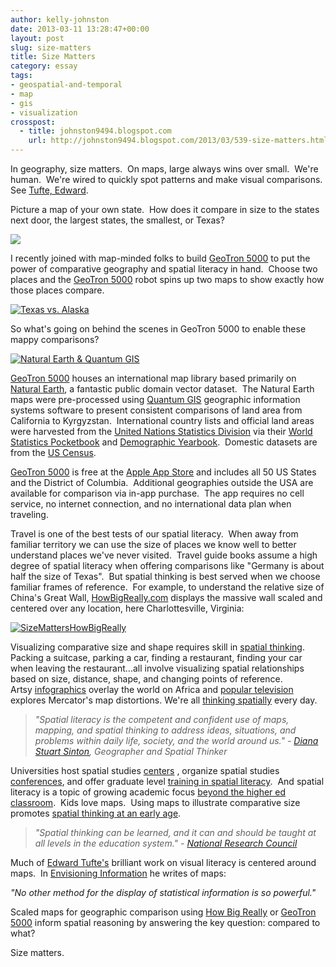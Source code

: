 ```yaml
---
author: kelly-johnston
date: 2013-03-11 13:28:47+00:00
layout: post
slug: size-matters
title: Size Matters
category: essay
tags:
- geospatial-and-temporal
- map
- gis
- visualization
crosspost:
  - title: johnston9494.blogspot.com
    url: http://johnston9494.blogspot.com/2013/03/539-size-matters.html
---
```


In geography, size matters.  On maps, large always wins over small.  We're human.  We're wired to quickly spot patterns and make visual comparisons.  See [Tufte, Edward](http://www.edwardtufte.com/tufte/books_vdqi).

Picture a map of your own state.  How does it compare in size to the states next door, the largest states, the smallest, or Texas?

[![](http://www.cardcow.com/images/set57/card00212_fr.jpg)](http://www.cardcow.com/images/set57/card00212_fr.jpg)

I recently joined with map-minded folks to build [GeoTron 5000](http://www.geotron5000.com) to put the power of comparative geography and spatial literacy in hand.  Choose two places and the [GeoTron 5000](http://www.geotron5000.com) robot spins up two maps to show exactly how those places compare.

[![Texas vs. Alaska](http://static.scholarslab.org/wp-content/uploads/2013/03/SizeMattersAKTX.png)](http://www.geotron5000.com)

So what's going on behind the scenes in GeoTron 5000 to enable these mappy comparisons?

[![Natural Earth & Quantum GIS](http://static.scholarslab.org/wp-content/uploads/2013/02/SizeMattersSoftwareGroup.png)](http://www.naturalearthdata.com/)

[GeoTron 5000](http://www.geotron5000.com) houses an international map library based primarily on [Natural Earth](http://www.naturalearthdata.com), a fantastic public domain vector dataset.  The Natural Earth maps were pre-processed using [Quantum GIS](http://www.qgis.org) geographic information systems software to present consistent comparisons of land area from California to Kyrgyzstan.  International country lists and official land areas were harvested from the [United Nations Statistics Division](http://unstats.un.org/unsd/methods/m49/m49regin.htm) via their [World Statistics Pocketbook](http://unstats.un.org/unsd/pocketbook/Pocketbook%202011.pdf) and [Demographic Yearbook](http://unstats.un.org/unsd/demographic/products/dyb/dyb2011.htm).  Domestic datasets are from the [US Census](http://census.gov).

[GeoTron 5000](http://www.geotron5000.com) is free at the [Apple App Store](https://itunes.apple.com/us/app/geotron-5000/id539954589?ls=1&mt=8) and includes all 50 US States and the District of Columbia.  Additional geographies outside the USA are available for comparison via in-app purchase.  The app requires no cell service, no internet connection, and no international data plan when traveling.

Travel is one of the best tests of our spatial literacy.  When away from familiar territory we can use the size of places we know well to better understand places we've never visited.  Travel guide books assume a high degree of spatial literacy when offering comparisons like "Germany is about half the size of Texas".  But spatial thinking is best served when we choose familiar frames of reference.  For example, to understand the relative size of China's Great Wall, [HowBigReally.com](http://howbigreally.com/) displays the massive wall scaled and centered over any location, here Charlottesville, Virginia:

[![SizeMattersHowBigReally](http://static.scholarslab.org/wp-content/uploads/2013/02/SizeMattersHowBigReally.png)](http://static.scholarslab.org/wp-content/uploads/2013/02/SizeMattersHowBigReally.png)

Visualizing comparative size and shape requires skill in [spatial thinking](http://www.ncbi.nlm.nih.gov/pmc/articles/pmc2863328/). Packing a suitcase, parking a car, finding a restaurant, finding your car when leaving the restaurant...all involve visualizing spatial relationships based on size, distance, shape, and changing points of reference.  Artsy [infographics](http://static02.mediaite.com/geekosystem/uploads/2010/10/true-size-of-africa.jpg) overlay the world on Africa and [popular television](http://www.youtube.com/watch?v=n8zBC2dvERM) explores Mercator's map distortions. We're all [thinking spatially](http://convergence.ucsb.edu/article/spatial-thinking) every day.


>_"Spatial literacy is the competent and confident use of maps, mapping, and spatial thinking to address ideas, situations, and problems within daily life, society, and the world around us." - [Diana Stuart Sinton](http://dianamaps.com/2012/07/25/how-would-you-define-spatial-literacy/), Geographer and Spatial Thinker_


Universities host spatial studies [centers](http://www.spatial.ucsb.edu/) , organize spatial studies [conferences](http://digitalcommons.bucknell.edu/bugisconf/), and offer graduate level [training in spatial literacy](http://www.redlands.edu/academics/school-of-education/9762.aspx).  And spatial literacy is a topic of growing academic focus [beyond the higher ed classroom](http://www.isat.jmu.edu/geospatialsemester/).  Kids love maps.  Using maps to illustrate comparative size promotes [spatial thinking at an early age](http://www.temple.edu/psychology/newcombe/documents/early_ed_for_spatial.pdf).


>_"Spatial thinking can be learned, and it can and should be taught at all levels in the education system." - [National Research Council](http://www.nap.edu/catalog.php?record_id=11019)_


Much of [Edward Tufte's](http://www.edwardtufte.com/tufte/) brilliant work on visual literacy is centered around maps.  In [Envisioning Information](http://www.edwardtufte.com/tufte/books_ei) he writes of maps:


_"No other method for the display of statistical information is so powerful."_


Scaled maps for geographic comparison using [How Big Really](http://howbigreally.com/) or [GeoTron 5000](http://www.geotron5000.com) inform spatial reasoning by answering the key question: compared to what?

Size matters.
